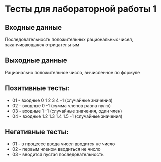 # Тесты для лабораторной работы 1
## Входные данные
Последовательность положительных рациональных чисел, заканчивающаяся отрицательным
## Выходные данные
Рационально положительное число, вычисленное по формуле
## Позитивные тесты:
- 01 - входные 0 1 2 3 4 -1 (случайные значения)
- 02 - входные 0 -1 (сумма членов равна нулю)
- 03 - входные 1 -1 (случайные значения, один член)
- 04 - входные 1.2 1.3 1.4 1.5 -1 (случайные значения)
## Негативные тесты:
- 01 - в процессе ввода чисел вводится не число
- 02 - первым членом вводиться не число
- 03 - вводится пустая последовательность